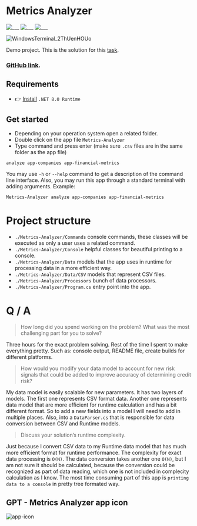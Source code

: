 # Metrics Analyzer

![___](https://img.shields.io/badge/.NET_8.0-blue.svg)
![___](https://img.shields.io/badge/CSV-blue.svg)
![___](https://img.shields.io/badge/Data_Analyzer-blue.svg)

![WindowsTerminal_2ThUenHOUo](https://github.com/IvanMurzak/Metrics-Analyzer/assets/9135028/8d9b21e5-351e-4ccd-b9c2-1a7019104e16)

Demo project. This is the solution for this [task](https://github.com/IvanMurzak/Metrics-Analyzer/blob/main/Sanlo%20Coding%20Challenge_%20Invest%20in%20App%20Company%20Revenues.pdf). 

### [GitHub link](https://github.com/IvanMurzak/Metrics-Analyzer).

## Requirements

- 👉 [Install](https://dotnet.microsoft.com/en-us/download/dotnet/8.0) `.NET 8.0 Runtime`


## Get started

 - Depending on your operation system open a related folder.
 - Double click on the app file `Metrics-Analyzer`
 - Type command and press enter (make sure `.csv` files are in the same folder as the app file)
 
 ```
 analyze app-companies app-financial-metrics
 ```

You may use `-h` or `--help` command to get a description of the command line interface.
Also, you may run this app through a standard terminal with adding arguments. Example:

```
Metrics-Analyzer analyze app-companies app-financial-metrics
```


# Project structure

- `./Metrics-Analyzer/Commands` console commands, these classes will be executed as only a user uses a related command.
- `./Metrics-Analyzer/Console` helpful classes for beautiful printing to a console.
- `./Metrics-Analyzer/Data` models that the app uses in runtime for processing data in a more efficient way.
- `./Metrics-Analyzer/Data/CSV` models that represent CSV files.
- `./Metrics-Analyzer/Processors` bunch of data processors.
- `./Metrics-Analyzer/Program.cs` entry point into the app.

# Q / A

> How long did you spend working on the problem? What was the most challenging part for you to
solve?

Three hours for the exact problem solving. Rest of the time I spent to make everything pretty. Such as: console output, README file, create builds for different platforms.

> How would you modify your data model to account for new risk signals that could be added to
improve accuracy of determining credit risk?

My data model is easily scalable for new parameters. It has two layers of models. The first one represents CSV format data. Another one represents data model that are more efficient for runtime calculation and has a bit different format. So to add a new fields into a model I will need to add in multiple places. Also, into a `DataParser.cs` that is responsible for data conversion between CSV and Runtime models.

> Discuss your solution’s runtime complexity.

Just because I convert CSV data to my Runtime data model that has much more efficient format for runtime performance. The complexity for exact data processing is `O(N)`. The data conversion takes another one `O(N)`, but I am not sure it should be calculated, because the conversion could be recognized as part of data reading, which one is not included in complecity calculation as I know. The most time consuming part of this app is `printing data to a console` in pretty tree formated way.

## GPT - Metrics Analyzer app icon

![app-icon](https://github.com/IvanMurzak/Metrics-Analyzer/assets/9135028/77dcbc3c-16be-4d3e-a450-8e8fa85d35ad)

